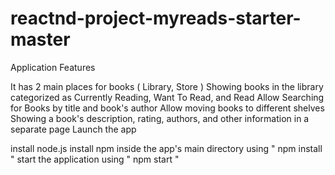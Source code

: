 # reactnd-project-myreads-starter-master

Application Features

It has 2 main places for books ( Library, Store )
Showing books in the library categorized as Currently Reading, Want To Read, and Read
Allow Searching for Books by title and book's author
Allow moving books to different shelves
Showing a book's description, rating, authors, and other information in a separate page
Launch the app

install node.js
install npm inside the app's main directory using " npm install "
start the application using " npm start "
